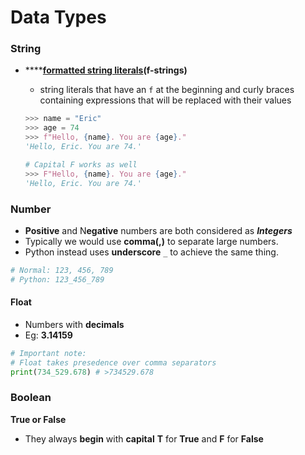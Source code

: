 # Data Types

### String

* \*\*\*\*[**formatted string literals**](https://realpython.com/python-f-strings/)**\(f-strings\)**

  *  string literals that have an `f` at the beginning and curly braces containing expressions that will be replaced with their values

  ```python
  >>> name = "Eric"
  >>> age = 74
  >>> f"Hello, {name}. You are {age}."
  'Hello, Eric. You are 74.'

  # Capital F works as well
  >>> F"Hello, {name}. You are {age}."
  'Hello, Eric. You are 74.'
  ```

### Number

* **Positive** and N**egative** numbers are both considered as _**Integers**_
* Typically we would use **comma\(,\)** to separate large numbers. 
* Python instead uses **underscore** `_` to achieve the same thing.

```python
# Normal: 123, 456, 789
# Python: 123_456_789
```

#### Float

* Numbers with **decimals**
* Eg: **3.14159**

```python
# Important note:
# Float takes presedence over comma separators
print(734_529.678) # >734529.678 
```

### **Boolean**

**True or False**

* They always **begin** with **capital** **T** for **True** and **F** for **False**


